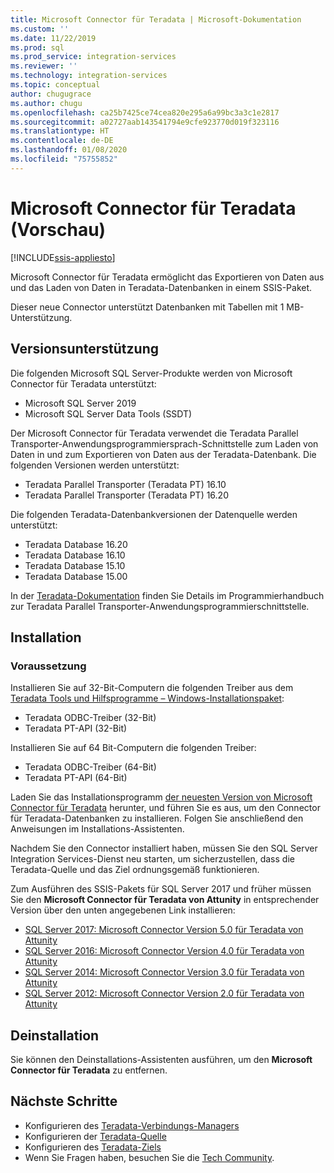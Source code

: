 ```yaml
---
title: Microsoft Connector für Teradata | Microsoft-Dokumentation
ms.custom: ''
ms.date: 11/22/2019
ms.prod: sql
ms.prod_service: integration-services
ms.reviewer: ''
ms.technology: integration-services
ms.topic: conceptual
author: chugugrace
ms.author: chugu
ms.openlocfilehash: ca25b7425ce74cea820e295a6a99bc3a3c1e2817
ms.sourcegitcommit: a02727aab143541794e9cfe923770d019f323116
ms.translationtype: HT
ms.contentlocale: de-DE
ms.lasthandoff: 01/08/2020
ms.locfileid: "75755852"
---
```

# <a name="microsoft-connector-for-teradata-preview"></a>Microsoft Connector für Teradata (Vorschau)
[!INCLUDE[ssis-appliesto](../../includes/ssis-appliesto-ssvrpluslinux-asdb-asdw-xxx.md)]

Microsoft Connector für Teradata ermöglicht das Exportieren von Daten aus und das Laden von Daten in Teradata-Datenbanken in einem SSIS-Paket.

Dieser neue Connector unterstützt Datenbanken mit Tabellen mit 1 MB-Unterstützung.

## <a name="version-support"></a>Versionsunterstützung

Die folgenden Microsoft SQL Server-Produkte werden von Microsoft Connector für Teradata unterstützt:

- Microsoft SQL Server 2019
- Microsoft SQL Server Data Tools (SSDT)

Der Microsoft Connector für Teradata verwendet die Teradata Parallel Transporter-Anwendungsprogrammiersprach-Schnittstelle zum Laden von Daten in und zum Exportieren von Daten aus der Teradata-Datenbank. Die folgenden Versionen werden unterstützt:

- Teradata Parallel Transporter (Teradata PT) 16.10
- Teradata Parallel Transporter (Teradata PT) 16.20

Die folgenden Teradata-Datenbankversionen der Datenquelle werden unterstützt:

- Teradata Database 16.20
- Teradata Database 16.10
- Teradata Database 15.10
- Teradata Database 15.00

In der [Teradata-Dokumentation](https://docs.teradata.com/) finden Sie Details im Programmierhandbuch zur Teradata Parallel Transporter-Anwendungsprogrammierschnittstelle.

## <a name="installation"></a>Installation

### <a name="prerequisite"></a>Voraussetzung

Installieren Sie auf 32-Bit-Computern die folgenden Treiber aus dem [Teradata Tools und Hilfsprogramme – Windows-Installationspaket](https://downloads.teradata.com/download/tools/teradata-tools-and-utilities-windows-installation-package):

- Teradata ODBC-Treiber (32-Bit)
- Teradata PT-API (32-Bit)

Installieren Sie auf 64 Bit-Computern die folgenden Treiber:

- Teradata ODBC-Treiber (64-Bit)
- Teradata PT-API (64-Bit)

Laden Sie das Installationsprogramm [der neuesten Version von Microsoft Connector für Teradata](https://www.microsoft.com/download/details.aspx?id=100599) herunter, und führen Sie es aus, um den Connector für Teradata-Datenbanken zu installieren. Folgen Sie anschließend den Anweisungen im Installations-Assistenten.

Nachdem Sie den Connector installiert haben, müssen Sie den SQL Server Integration Services-Dienst neu starten, um sicherzustellen, dass die Teradata-Quelle und das Ziel ordnungsgemäß funktionieren.

Zum Ausführen des SSIS-Pakets für SQL Server 2017 und früher müssen Sie den **Microsoft Connector für Teradata von Attunity** in entsprechender Version über den unten angegebenen Link installieren:

- [SQL Server 2017: Microsoft Connector Version 5.0 für Teradata von Attunity](https://www.microsoft.com/download/details.aspx?id=55179)
- [SQL Server 2016: Microsoft Connector Version 4.0 für Teradata von Attunity](https://www.microsoft.com/download/details.aspx?id=52950)
- [SQL Server 2014: Microsoft Connector Version 3.0 für Teradata von Attunity](https://www.microsoft.com/download/details.aspx?id=44582)
- [SQL Server 2012: Microsoft Connector Version 2.0 für Teradata von Attunity](https://www.microsoft.com/download/details.aspx?id=29283)

## <a name="uninstallation"></a>Deinstallation

Sie können den Deinstallations-Assistenten ausführen, um den **Microsoft Connector für Teradata** zu entfernen.

## <a name="next-steps"></a>Nächste Schritte

- Konfigurieren des [Teradata-Verbindungs-Managers](teradata-connection-manager.md)
- Konfigurieren der [Teradata-Quelle](teradata-source.md)
- Konfigurieren des [Teradata-Ziels](teradata-destination.md)
- Wenn Sie Fragen haben, besuchen Sie die [Tech Community](https://aka.ms/AA6iwdw).
